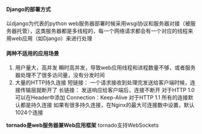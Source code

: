 #### Django的部署方式
以django为代表的python web服务器部署时候采用wsgi协议和服务器对接（被服务器托管），这类服务器都是多线程的，每一个网络请求都会有一个对应的线程来
用web应用（如Django）来进行处理

#### 两种不适用的应用场景
1. 用户量大，高并发
  瞬时高并发，导致web应用线程和进程数量不够，或者服务器处理不了很多访问量，没有分发时间
2. 大量的HTTP持久连接
  短链接： 一个请求接收到处理完发送给客户端时候，连接传输层就断开了
  长链接： 发送响应给客户端后，连接不断开
  对于HTTP 1.0 可以在Header中添加 Connection：Keep-Alive
  对于HTTP 1.1  所有的连接默认都是持久连接
  如果有很多持久连接，在Nginx的最大可连接数中设置，默认1024个连接
  

**tornado是web服务器兼Web应用框架**
tornado支持WebSockets

